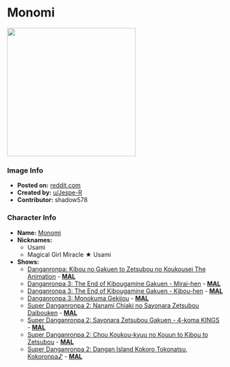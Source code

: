 # Monomi

<img src="https://raw.githubusercontent.com/shadow578/Project-Padoru/master/Padoru/U_Jespe-R/danganronpa-monomi-jesper.png" height="300">

### Image Info
* **Posted on:**     [reddit.com](https://www.reddit.com/r/Padoru/comments/ev6kvo/daily_padoru_28_monomiusami_danganronpa/)
* **Created by:**    [u/Jespe-R](https://github.com/shadow578/Project-Padoru/blob/master/table-of-contents/creators/uJespeR.md)
* **Contributor:**   shadow578

### Character Info
* **Name:**   [Monomi](https://myanimelist.net/character/73237)
* **Nicknames:**
  * Usami
  * Magical Girl Miracle ★ Usami
* **Shows:**
  * [Danganronpa: Kibou no Gakuen to Zetsubou no Koukousei The Animation](https://github.com/shadow578/Project-Padoru/blob/master/table-of-contents/shows/DanganronpaKibounoGakuentoZetsubounoKoukouseiTheAnimation.md) - [__MAL__](https://myanimelist.net/anime/16592/Danganronpa__Kibou_no_Gakuen_to_Zetsubou_no_Koukousei_The_Animation)
  * [Danganronpa 3: The End of Kibougamine Gakuen - Mirai-hen](https://github.com/shadow578/Project-Padoru/blob/master/table-of-contents/shows/Danganronpa3TheEndofKibougamineGakuenMiraihen.md) - [__MAL__](https://myanimelist.net/anime/32189/Danganronpa_3__The_End_of_Kibougamine_Gakuen_-_Mirai-hen)
  * [Danganronpa 3: The End of Kibougamine Gakuen - Kibou-hen](https://github.com/shadow578/Project-Padoru/blob/master/table-of-contents/shows/Danganronpa3TheEndofKibougamineGakuenKibouhen.md) - [__MAL__](https://myanimelist.net/anime/34103/Danganronpa_3__The_End_of_Kibougamine_Gakuen_-_Kibou-hen)
  * [Danganronpa 3: Monokuma Gekijou](https://github.com/shadow578/Project-Padoru/blob/master/table-of-contents/shows/Danganronpa3MonokumaGekijou.md) - [__MAL__](https://myanimelist.net/anime/37103/Danganronpa_3__Monokuma_Gekijou)
  * [Super Danganronpa 2: Nanami Chiaki no Sayonara Zetsubou Daibouken](https://github.com/shadow578/Project-Padoru/blob/master/table-of-contents/shows/SuperDanganronpa2NanamiChiakinoSayonaraZetsubouDaibouken.md) - [__MAL__](https://myanimelist.net/manga/44229/Super_Danganronpa_2__Nanami_Chiaki_no_Sayonara_Zetsubou_Daibouken)
  * [Super Danganronpa 2: Sayonara Zetsubou Gakuen - 4-koma KINGS](https://github.com/shadow578/Project-Padoru/blob/master/table-of-contents/shows/SuperDanganronpa2SayonaraZetsubouGakuen4komaKINGS.md) - [__MAL__](https://myanimelist.net/manga/44243/Super_Danganronpa_2__Sayonara_Zetsubou_Gakuen_-_4-koma_KINGS)
  * [Super Danganronpa 2: Chou Koukou-kyuu no Kouun to Kibou to Zetsubou](https://github.com/shadow578/Project-Padoru/blob/master/table-of-contents/shows/SuperDanganronpa2ChouKoukoukyuunoKouuntoKiboutoZetsubou.md) - [__MAL__](https://myanimelist.net/manga/48441/Super_Danganronpa_2__Chou_Koukou-kyuu_no_Kouun_to_Kibou_to_Zetsubou)
  * [Super Danganronpa 2: Dangan Island Kokoro Tokonatsu, Kokoronpa♪](https://github.com/shadow578/Project-Padoru/blob/master/table-of-contents/shows/SuperDanganronpa2DanganIslandKokoroTokonatsuKokoronpa.md) - [__MAL__](https://myanimelist.net/manga/51575/Super_Danganronpa_2__Dangan_Island_Kokoro_Tokonatsu_Kokoronpa♪)


